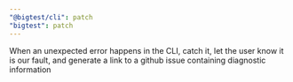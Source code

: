 ```yaml
---
"@bigtest/cli": patch
"bigtest": patch
---
```


When an unexpected error happens in the CLI, catch it, let the user
know it is our fault, and generate a link to a github issue containing
diagnostic information

